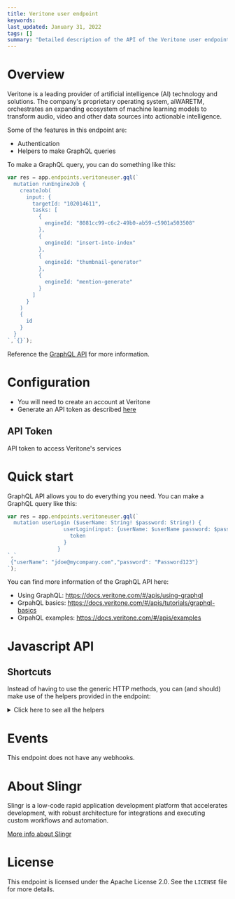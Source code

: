 ```yaml
---
title: Veritone user endpoint
keywords:
last_updated: January 31, 2022
tags: []
summary: "Detailed description of the API of the Veritone user endpoint."
---
```


# Overview

Veritone is a leading provider of artificial intelligence (AI) technology and solutions. The company's proprietary operating system, aiWARETM, orchestrates an expanding ecosystem of machine learning models to transform audio, video and other data sources into actionable intelligence.

Some of the features in this endpoint are:

- Authentication
- Helpers to make GraphQL queries

To make a GraphQL query, you can do something like this:

```js
var res = app.endpoints.veritoneuser.gql(`
  mutation runEngineJob {
    createJob(
      input: {
        targetId: "102014611",
        tasks: [
          {
            engineId: "8081cc99-c6c2-49b0-ab59-c5901a503508"
          },
          {
            engineId: "insert-into-index"
          },
          {
            engineId: "thumbnail-generator"
          },
          {
            engineId: "mention-generate"
          }
        ]
      }
    )
    {
      id
    }
  }
`,`{}`);
```

Reference the [GraphQL API](https://docs.veritone.com/#/apis/using-graphql) for more information.

# Configuration

- You will need to create an account at Veritone
- Generate an API token as described [here](https://docs.veritone.com/#/apis/authentication)

## API Token
API token to access Veritone's services

# Quick start

GraphQL API allows you to do everything you need. You can make a GraphQL query like this:

```js
var res = app.endpoints.veritoneuser.gql(`
  mutation userLogin ($userName: String! $password: String!) {
                  userLogin(input: {userName: $userName password: $password}) {
                    token
                  }
                }
`,`
 {"userName": "jdoe@mycompany.com","password": "Password123"}
`);
```

You can find more information of the GraphQL API here:

- Using GraphQL: https://docs.veritone.com/#/apis/using-graphql
- GrpahQL basics: https://docs.veritone.com/#/apis/tutorials/graphql-basics
- GrpahQL examples: https://docs.veritone.com/#/apis/examples

# Javascript API

## Shortcuts

Instead of having to use the generic HTTP methods, you can (and should) make use of the helpers provided in the endpoint:
<details>
    <summary>Click here to see all the helpers</summary>

<br>

* API URL: '/v3/graphql'
* HTTP Method: 'POST'
* More info: https://docs.veritone.com/#/apis/tutorials/graphql-basics
```javascript
app.endpoints.veritoneuser.gql(query, variables)
```

</details>

# Events

This endpoint does not have any webhooks.

# About Slingr

Slingr is a low-code rapid application development platform that accelerates development, with robust architecture for integrations and executing custom workflows and automation.

[More info about Slingr](https://slingr.io)

# License

This endpoint is licensed under the Apache License 2.0. See the `LICENSE` file for more details.
